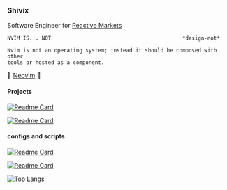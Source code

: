 ### Shivix
Software Engineer for [Reactive Markets](https://github.com/reactivemarkets)

```help
NVIM IS... NOT                                          *design-not*

Nvim is not an operating system; instead it should be composed with other
tools or hosted as a component.
```

💚 [Neovim](https://github.com/neovim/neovim) 💙

#### Projects
[![Readme Card](https://github-readme-stats.vercel.app/api/pin/?username=Shivix&repo=prefix&show_icons=true&theme=gruvbox)](https://github.com/Shivix/prefix)

[![Readme Card](https://github-readme-stats.vercel.app/api/pin/?username=Shivix&repo=shivlib&show_icons=true&theme=gruvbox)](https://github.com/Shivix/shivlib)

#### configs and scripts
[![Readme Card](https://github-readme-stats.vercel.app/api/pin/?username=Shivix&repo=configs&show_icons=true&theme=gruvbox)](https://github.com/Shivix/configs)

[![Readme Card](https://github-readme-stats.vercel.app/api/pin/?username=Shivix&repo=scripts&show_icons=true&theme=gruvbox)](https://github.com/Shivix/scripts)

[![Top Langs](https://github-readme-stats.vercel.app/api/top-langs/?username=Shivix&show_icons=true&theme=gruvbox&langs_count=4)](https://github.com/anuraghazra/github-readme-stats)
